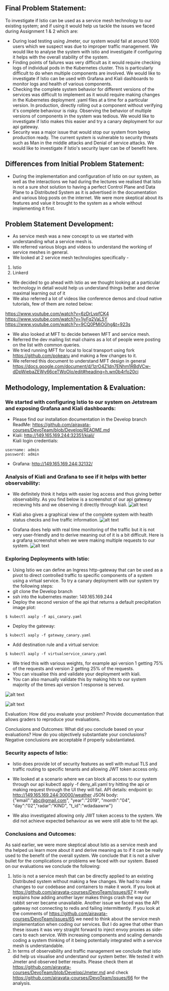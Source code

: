 ## Final Problem Statement:
To investigate if Istio can be used as a service mesh technology to our existing system; and if using it would help us tackle the issues we faced during Assignment 1 & 2 which are:
- During load testing using Jmeter, our system would fail at around 1000 users which we suspect was due to improper traffic management. We would like to analyse the system with istio and investigate if configuring it helps with the overall stability of the system.
- Finding points of failures was very difficult as it would require checking logs of individual pods in the Kubernetes cluster. This is particularly difficult to do when multiple components are involved. We would like to investigate if Istio can be used with Grafana and Kiali dashboards to monitor logs and health of various components. 
- Checking the complete system behavior for different versions of the services was difficult to implement as it would require making changes in the Kubernetes deployment .yaml files at a time for a particular version. In production, directly rolling out a component without verifying it's complete behaviour is risky. Observing the behavior of multiple versions of components in the system was tedious. We would like to investigate if Istio makes this easier and try a canary deployment for our api gateway.
- Security was a major issue that would stop our system from being production ready. The current system is vulnerable to security threats such as Man in the middle attacks and Denial of service attacks. We would like to investigate if Istio's security layer can be of benefit here.

## Differences from Initial Problem Statement:
- During the implementation and configuration of Istio on our system, as well as the interactions we had during the lectures we realised that Istio is not a sure shot solution to having a perfect Control Plane and Data Plane to a Distributed System as it is advertised in the documentation and various blog posts on the internet. We were more skeptical about its features and value it brought to the system as a whole without implementing it first.

## Problem Statement Development:
- As service mesh was a new concept to us we started with understanding what a service mesh is. 
- We referred various blogs and videos to understand the working of service meshes in general.
- We looked at 2 service mesh technologies specifically -   
1) Istio     
2) Linkerd 
- We decided to go ahead with Istio as we thought looking at a particular technology in detail would help us understand things better and derive maximal learning out of it 
- We also referred a lot of videos like conference demos and cloud native tutorials, few of them are noted below:  
  
https://www.youtube.com/watch?v=6zDrLvpfCK4  
https://www.youtube.com/watch?v=1iyFq2VaL5Y  
https://www.youtube.com/watch?v=9CQ0PMiOGhg&t=923s  
- We also looked at MFT to decide between MFT and service mesh.
- Referred the dev mailing list mail chains as a lot of people were posting on the list with common queries.
- We tried running MFT for local to local transport using fork https://github.com/pokearu and making a few changes to it.
- We referred this document to understand MFT design in general https://docs.google.com/document/d/1zrO4Z1dn7ENhm1RBdVCw-dDpWiebaZEWy66ceTWoOlo/edit#heading=h.wn0b4rfo20cj

## Methodology, Implementation & Evaluation:
### We started with configuring Istio to our system on Jetstream and exposing Grafana and Kiali dashboards:
- Please find our installation documentation in the Develop branch ReadMe: https://github.com/airavata-courses/DevoTeam/blob/Develop/README.md
- Kiali: http://149.165.169.244:32351/kiali/  
Kiali login credentials:  
```
username: admin  
password: admin  
```
- Grafana: http://149.165.169.244:32132/    

###  Analysis of Kiali and Grafana to see if it helps with better observability:
- We definitely think it helps with easier log access and thus giving better observability. As you find below is a screenshot of our api gateway recieving hits and we observing it directly through kiali.
![alt text](https://github.com/airavata-courses/DevoTeam/blob/Develop/kiali_logs_api.png)
 
- Kiali also gives a graphical view of the complete system with health status checks and live traffic information.
![alt text](https://github.com/airavata-courses/DevoTeam/blob/Develop/graph.png)

- Grafana does help with real time monitoring of the traffic but it is not very user-friendly and to derive meaning out of it is a bit difficult. Here is a grafana screenshot when we were making multiple requests to our system.
![alt text](https://github.com/airavata-courses/DevoTeam/blob/Develop/1000_replica_1.png)

### Exploring Deployments with Istio:
- Using Istio we can define an Ingress http-gateway that can be used as a pivot to direct controlled traffic to specific components of a system using a virtual service. To try a canary deployment with our system try the following steps:
- git clone the Develop branch
- ssh into the kubernetes master: 149.165.169.244
- Deploy the second version of the api that returns a default precipitation image plot:
```
$ kubectl aaply -f api_canary.yaml
```
- Deploy the gateway:
```
$ kubectl aaply -f gateway_canary.yaml
```
- Add destination rule and a virtual service:
```
$ kubectl aaply -f virtualservice_canary.yaml
```
- We tried this with various weights, for example api version 1 getting 75% of the requests and version 2 getting 25% of the requests.
- You can visualise this and validate your deployment with kiali.
- You can also manually validate this by making hits to our system majority of the times api version 1 response is served.  
  
![alt text](https://github.com/airavata-courses/DevoTeam/blob/Develop/canary_weights.png)

![alt text](https://github.com/airavata-courses/DevoTeam/blob/Develop/api_versions.png) 

Evaluation: How did you evaluate your problem? Provide documentation that allows graders to reproduce your evaluations.

Conclusions and Outcomes: What did you conclude based on your evaluations? How do you objectively substantiate your conclusions?  Negative conclusions are acceptable if properly substantiated.

### Security aspects of Istio:
- Istio does provide lot of security features as well with mutual TLS and traffic routing to specific tenants and allowing JWT token access only.
- We looked at a scenario where we can block all access to our system through our api
kubectl apply -f deny_all.yaml
try hitting the api or making request through the UI they will fail.
API details:
endpoint ip: http://149.165.169.244:30000/weather
JSON body:
{"email":"abc@gmail.com", "year":"2019", "month":"04", "day":"02","radar":"KIND", "t_id":"wdadaawrw"} 

- We also investigated allowing only JWT token access to the system. We did not achieve expected behaviour as we were still able to hit the api.

### Conclusions and Outcomes:
As said earlier, we were more skeptical about Istio as a service mesh and tha helped us learn more about it and derive meaning as to if it can be really used to the benefit of the overall system. We conclude that it is not a silver bullet for the complications or problems we faced with our system.
Based on our evaluations we conclude the following:
1) Istio is not a service mesh that can be directly applied to an existing Distributed system without making a few changes. We had to make changes to our codebase and containers to make it work. If you look at https://github.com/airavata-courses/DevoTeam/issues/67 it really explains how adding another layer makes things crash the way our rabbit server became unavailable. Another issue we faced was the API gateway not connecting to redis and failing intermittently. If you look at the comments of https://github.com/airavata-courses/DevoTeam/issues/65 we need to think about the service mesh implementation when coding our services. But I do agree that other than these issues it was very straight forward to inject envoy proxies as side-cars to each service. With increasing components and scaling demands coding a system thinking of it being potentially integrated with a service mesh is understandable.
2) In terms of observability and traffic management we conclude that istio did help us visualise and understand our system better. We tested it with Jmeter and observed better results. Please check them at https://github.com/airavata-courses/DevoTeam/blob/Develop/Jmeter.md and check https://github.com/airavata-courses/DevoTeam/issues/66 for the analysis.
